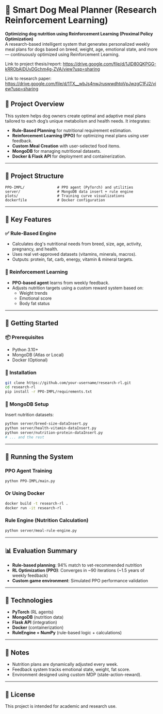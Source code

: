 # 🐶 Smart Dog Meal Planner (Research Reinforcement Learning)

**Optimizing dog nutrition using Reinforcement Learning (Proximal Policy Optimization)**  
A research-based intelligent system that generates personalized weekly meal plans for dogs based on breed, weight, age, emotional state, and more — continuously optimized using Reinforcement Learning.

Link to project thesis/report: https://drive.google.com/file/d/1JlD80QKPGG-kRRObAIDUvDGchm4g-ZVA/view?usp=sharing

Link to research paper: https://drive.google.com/file/d/1TX__wbJs4nwJruswwdhtpVpJwzgC1FJ2/view?usp=sharing

## 🧠 Project Overview

This system helps dog owners create optimal and adaptive meal plans tailored to each dog’s unique metabolism and health needs. It integrates:

- **Rule-Based Planning** for nutritional requirement estimation.
- **Reinforcement Learning (PPO)** for optimizing meal plans using user feedback.
- **Custom Meal Creation** with user-selected food items.
- **MongoDB** for managing nutritional datasets.
- **Docker & Flask API** for deployment and containerization.

---

## 📁 Project Structure

```
PPO-IMPL/               # PPO agent (PyTorch) and utilities
server/                 # MongoDB data insert + rule engine
plots/                  # Training curve visualizations
dockerfile              # Docker configuration
```

---

## 🔑 Key Features

### ✅ Rule-Based Engine

- Calculates dog's nutritional needs from breed, size, age, activity, pregnancy, and health.
- Uses real vet-approved datasets (vitamins, minerals, macros).
- Outputs: protein, fat, carb, energy, vitamin & mineral targets.

### 🤖 Reinforcement Learning

- **PPO-based agent** learns from weekly feedback.
- Adjusts nutrition targets using a custom reward system based on:
  - Weight trends
  - Emotional score
  - Body fat status

---

## 🚀 Getting Started

### 📦 Prerequisites

- Python 3.10+
- MongoDB (Atlas or Local)
- Docker (Optional)

### 🔧 Installation

```bash
git clone https://github.com/your-username/research-rl.git
cd research-rl
pip install -r PPO-IMPL/requirements.txt
```

### 📡 MongoDB Setup

Insert nutrition datasets:

```bash
python server/breed-size-dataInsert.py
python server/health-vitamin-dataInsert.py
python server/nutrition-protein-dataInsert.py
# ... and the rest
```

---

## 🧪 Running the System

### PPO Agent Training

```bash
python PPO-IMPL/main.py
```

### Or Using Docker

```bash
docker build -t research-rl .
docker run -it research-rl
```

### Rule Engine (Nutrition Calculation)

```bash
python server/meal-rule-engine.py
```

---

## 📊 Evaluation Summary

- **Rule-based planning**: 94% match to vet-recommended nutrition
- **RL Optimization (PPO)**: Converges in ~90 iterations (~1.5 years of weekly feedback)
- **Custom game environment**: Simulated PPO performance validation

---

## 📱 Technologies

- **PyTorch** (RL agents)
- **MongoDB** (nutrition data)
- **Flask API** (integration)
- **Docker** (containerization)
- **RuleEngine + NumPy** (rule-based logic + calculations)

---

## 📌 Notes

- Nutrition plans are dynamically adjusted every week.
- Feedback system tracks emotional state, weight, fat score.
- Environment designed using custom MDP (state-action-reward).

---

## 📃 License

This project is intended for academic and research use.
